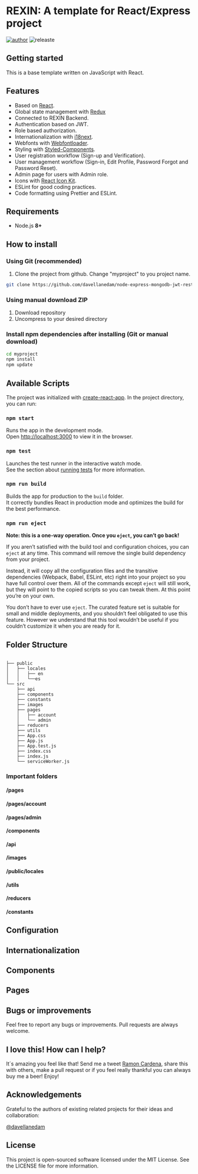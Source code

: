 # REXIN: A template for React/Express project

[![author](https://img.shields.io/badge/author-@Ramon%20Cardena-blue.svg)](https://twitter.com/ramon_cardena)
![releaste](https://img.shields.io/badge/release-v.1.0.0-green.svg)

## Getting started

This is a base template written on JavaScript with React.

## Features

-   Based on [React](https://github.com/facebook/react/).
-   Global state management with [Redux](https://redux.js.org/)
-   Connected to REXIN Backend.
-   Authentication based on JWT.
-   Role based authorization.
-   Internationalization with [i18next](https://github.com/i18next/react-i18next).
-   Webfonts with [Webfontloader](https://github.com/typekit/webfontloader).
-   Styling with [Styled-Components](https://www.styled-components.com/).
-   User registration workflow (Sign-up and Verification).
-   User management workflow (Sign-in, Edit Profile, Password Forgot and Password Reset).
-   Admin page for users with Admin role.
-   Icons with [React Icon Kit](https://github.com/wmira/react-icons-kit).
-   ESLint for good coding practices.
-   Code formatting using Prettier and ESLint.

## Requirements

-   Node.js **8+**

## How to install

### Using Git (recommended)

1. Clone the project from github. Change "myproject" to you project name.

```bash
git clone https://github.com/davellanedam/node-express-mongodb-jwt-rest-api-skeleton.git ./myproject
```

### Using manual download ZIP

1. Download repository
2. Uncompress to your desired directory

### Install npm dependencies after installing (Git or manual download)

```bash
cd myproject
npm install
npm update
```

## Available Scripts

The project was initialized with [create-react-app](https://github.com/facebook/create-react-app). In the project directory, you can run:

### `npm start`

Runs the app in the development mode.<br>
Open [http://localhost:3000](http://localhost:3000) to view it in the browser.

### `npm test`

Launches the test runner in the interactive watch mode.<br>
See the section about [running tests](https://facebook.github.io/create-react-app/docs/running-tests) for more information.

### `npm run build`

Builds the app for production to the `build` folder.<br>
It correctly bundles React in production mode and optimizes the build for the best performance.

### `npm run eject`

**Note: this is a one-way operation. Once you `eject`, you can’t go back!**

If you aren’t satisfied with the build tool and configuration choices, you can `eject` at any time. This command will remove the single build dependency from your project.

Instead, it will copy all the configuration files and the transitive dependencies (Webpack, Babel, ESLint, etc) right into your project so you have full control over them. All of the commands except `eject` will still work, but they will point to the copied scripts so you can tweak them. At this point you’re on your own.

You don’t have to ever use `eject`. The curated feature set is suitable for small and middle deployments, and you shouldn’t feel obligated to use this feature. However we understand that this tool wouldn’t be useful if you couldn’t customize it when you are ready for it.

## Folder Structure

```my-app

├── public
│   ├── locales
│   │   ├── en
│   │   └──es
└── src
    ├── api
    ├── components
    ├── constants
    ├── images
    ├── pages
    │   ├── account
    │   └── admin
    ├── reducers
    ├── utils
    ├── App.css
    ├── App.js
    ├── App.test.js
    ├── index.css
    ├── index.js
    └── serviceWorker.js
```

### Important folders

#### /pages

#### /pages/account

#### /pages/admin

#### /components

#### /api

#### /images

#### /public/locales

#### /utils

#### /reducers

#### /constants

## Configuration

## Internationalization

## Components

## Pages

## Bugs or improvements

Feel free to report any bugs or improvements. Pull requests are always welcome.

## I love this! How can I help?

It´s amazing you feel like that! Send me a tweet [Ramon Cardena](https://twitter.com/ramon_cardena), share this with others, make a pull request or if you feel really thankful you can always buy me a beer! Enjoy!

## Acknowledgements

Grateful to the authors of existing related projects for their ideas and collaboration:

[@davellanedam](https://github.com/davellanedam)

## License

This project is open-sourced software licensed under the MIT License. See the LICENSE file for more information.
